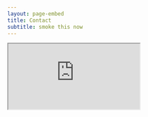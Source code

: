 ```yaml
---
layout: page-embed
title: Contact
subtitle: smoke this now
---
```


<iframe class="content-frame stretch-all" src="https://docs.google.com/document/d/e/2PACX-1vSJHhOLWcu09i-P-JIxOj3jxpXXWGkerpW61l9IC6F-VeD1Thuf6T5YI9l8ABKore6GYffKfcERwrvJ/pub?embedded=true"></iframe>
